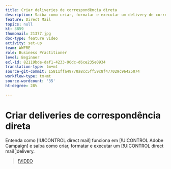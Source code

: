 ```yaml
---
title: Criar deliveries de correspondência direta
description: Saiba como criar, formatar e executar um delivery de correspondência direta.
feature: Direct Mail
topics: null
kt: 3859
thumbnail: 21377.jpg
doc-type: feature video
activity: set-up
team: WWFRE
role: Business Practitioner
level: Beginner
exl-id: 82119bde-daf1-4233-96dc-d6ce235e0934
translation-type: tm+mt
source-git-commit: 15811ffa49770a8cc5ff59c8f477029c96425074
workflow-type: tm+mt
source-wordcount: '35'
ht-degree: 28%

---
```


# Criar deliveries de correspondência direta

Entenda como [!UICONTROL direct mail] funciona em [!UICONTROL Adobe Campaign] e saiba como criar, formatar e executar um [!UICONTROL direct mail ]delivery.

>[!VIDEO](https://video.tv.adobe.com/v/21377?quality=12)
